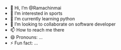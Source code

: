 - 👋 Hi, I’m @Ramachinmai
- 👀 I’m interested in sports
- 🌱 I’m currently learning python 
- 💞️ I’m looking to collaborate on software developer 
- 📫 How to reach me there
- 😄 Pronouns: ...
- ⚡ Fun fact: ...

<!---
Ramachinmai/Ramachinmai is a ✨ special ✨ repository because its `README.md` (this file) appears on your GitHub profile.
You can click the Preview link to take a look at your changes.
--->
